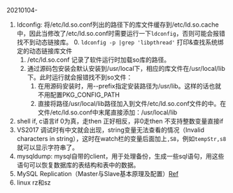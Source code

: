 20210104-
1. ldconfig: 将/etc/ld.so.conf列出的路径下的库文件缓存到/etc/ld.so.cache中，因此当修改了/etc/ld.so.conf时需要运行一下`ldconfig`，否则可能会报错找不到动态链接库。
    0. `ldconfig -p |grep 'libpthread'` 打印&查找系统绑定的动态链接库文件
    1. /etc/ld.so.conf 记录了软件运行时加载so库的路径。
    2. 通过源码包安装会默认安装到/usr/local下，相应的库文件在/usr/local/lib下。此时运行就会报错找不到so文件：
        1. 在用源码安装时，用--prefix指定安装路径为/usr/lib。这样的话也就不用配置PKG_CONFIG_PATH
        2. 直接将路径/usr/local/lib路径加入到文件/etc/ld.so.conf文件的中。在文件/etc/ld.so.conf中末尾直接添加：/usr/local/lib
2. shell if, c语言if 0为真，走then  正好相反，非0走then  不支持整数变量直接if
3. VS2017 调试时有中文就会出现，string变量无法查看的情况（Invalid characters in string），这时在watch栏的变量后面加上`,S8`，例如`tempStr,s8`就可以显示字符串了。
4. mysqldump: mysql自带的client，用于处理备份，生成一些sql语句，用这些语句可以恢复数据库的表结构和表中的数据。
5. MySQL Replication（Master与Slave基本原理及配置）[Ref](https://blog.csdn.net/weiwei101117/article/details/52038330)
6. linux rz和sz